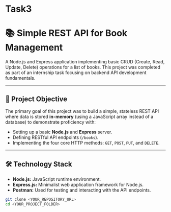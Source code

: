 # Task3
# 📚 Simple REST API for Book Management

A Node.js and Express application implementing basic CRUD (Create, Read, Update, Delete) operations for a list of books. This project was completed as part of an internship task focusing on backend API development fundamentals.

---

## 🚀 Project Objective

The primary goal of this project was to build a simple, stateless REST API where data is stored **in-memory** (using a JavaScript array instead of a database) to demonstrate proficiency with:
* Setting up a basic **Node.js** and **Express** server.
* Defining RESTful API endpoints (`/books`).
* Implementing the four core HTTP methods: `GET`, `POST`, `PUT`, and `DELETE`.

---

## 🛠️ Technology Stack

* **Node.js:** JavaScript runtime environment.
* **Express.js:** Minimalist web application framework for Node.js.
* **Postman:** Used for testing and interacting with the API endpoints.


```bash
git clone <YOUR_REPOSITORY_URL>
cd <YOUR_PROJECT_FOLDER>
